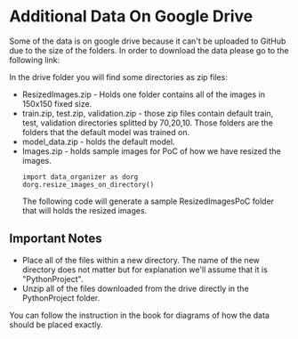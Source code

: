 # Additional Data On Google Drive
Some of the data is on google drive because it can't be uploaded
to GitHub due to the size of the folders.
In order to download the data please go to the following link: 

In the drive folder you will find some directories as zip files:
- ResizedImages.zip - Holds one folder contains all of the images in 150x150 fixed size.
- train.zip, test.zip, validation.zip - those zip files contain default train, test, validation directories splitted by 70,20,10. Those folders are the folders that the default model was trained on.
- model_data.zip - holds the default model.
- Images.zip - holds sample images for PoC of how we have resized the images.
    ```
    import data_organizer as dorg
    dorg.resize_images_on_directory()
    ```
    The following code will generate a sample ResizedImagesPoC folder that will holds the resized images.


## Important Notes

- Place all of the files within a new directory. The name of the new directory does not matter but for explanation we'll assume that it is "PythonProject".
- Unzip all of the files downloaded from the drive directly in the PythonProject folder.

You can follow the instruction in the book for diagrams of how the data should be placed exactly.